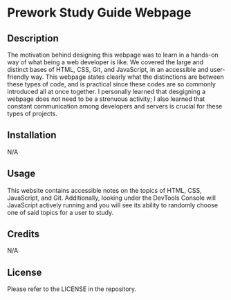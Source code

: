 # Prework Study Guide Webpage

## Description

The motivation behind designing this webpage was to learn in a hands-on way of what being a web developer is like. We covered the large and distinct bases of HTML, CSS, Git, and JavaScript, in an accessible and user-friendly way. This webpage states clearly what the distinctions are between these types of code, and is practical since these codes are so commonly introduced all at once together. I personally learned that desgigning a webpage does not need to be a strenuous activity; I also learned that constant communication among developers and servers is crucial for these types of projects.

## Installation

N/A

## Usage

This website contains accessible notes on the topics of HTML, CSS, JavaScript, and Git. Additionally, looking under the DevTools Console will JavaScript actively running and you will see its ability to randomly choose one of said topics for a user to study. 

## Credits

N/A

## License

Please refer to the LICENSE in the repository.

